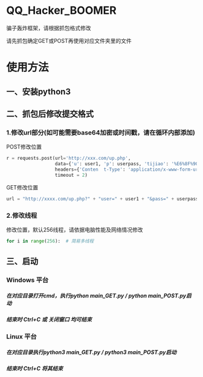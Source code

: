 # QQ_Hacker_BOOMER

骗子轰炸框架，请根据抓包格式修改

请先抓包确定GET或POST再使用对应文件夹里的文件

# 使用方法

## 一、安装python3
## 二、抓包后修改提交格式
### 1.修改url部分(如可能需要base64加密或时间戳，请在循环内部添加)
POST修改位置
```python
r = requests.post(url='http://xxx.com/up.php',
                  data={'u': user1, 'p': userpass, 'tijiao': '%E6%8F%90%CD%8F%CD%8F%CD%8F%CD%8F%E4%BA%A4'},
                  headers={'Conten  t-Type': 'application/x-www-form-urlencoded'},
                  timeout = 2)
```
GET修改位置
```python
url = "http://xxxx.com/up.php?" + "user=" + user1 + "&pass=" + userpass
```
### 2.修改线程
修改位置，默认256线程，请依据电脑性能及网络情况修改
```python
for i in range(256):  # 简易多线程
```
## 三、启动
### Windows 平台
##### 在对应目录打开cmd，执行python main_GET.py / python main_POST.py启动
##### 结束时 Ctrl+C 或 关闭窗口 均可结束
### Linux 平台
##### 在对应目录执行python3 main_GET.py / python3 main_POST.py启动
##### 结束时 Ctrl+C 将其结束
